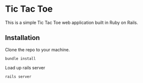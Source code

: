 # Tic Tac Toe

This is a simple Tic Tac Toe web application built in Ruby on Rails.

## Installation

Clone the repo to your machine.

```
bundle install
```

Load up rails server

```
rails server
```

